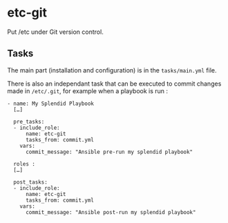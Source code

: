 # etc-git

Put /etc under Git version control.

## Tasks

The main part (installation and configuration) is in the `tasks/main.yml` file.

There is also an independant task that can be executed to commit changes made in `/etc/.git`, for example when a playbook is run :

```
- name: My Splendid Playbook
  […]

  pre_tasks:
  - include_role:
      name: etc-git
      tasks_from: commit.yml
    vars:
      commit_message: "Ansible pre-run my splendid playbook"

  roles :
  […]

  post_tasks:
  - include_role:
      name: etc-git
      tasks_from: commit.yml
    vars:
      commit_message: "Ansible post-run my splendid playbook"
```
